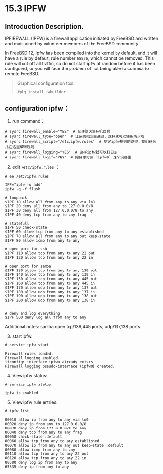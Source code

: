 # 15.3 IPFW

## Introduction Description.

IPFIREWALL (IPFW) is a firewall application initiated by FreeBSD and written and maintained by volunteer members of the FreeBSD community.

In FreeBSD 12, ipfw has been compiled into the kernel by default, and it will have a rule by default, rule number `65536`, which cannot be removed. This rule will cut off all traffic, so do not start ipfw at random before it has been configured, or you will face the problem of not being able to connect to remote FreeBSD.

>Graphical configuration tool:
>
>```
>#pkg install fwbuilder
>```

## configuration ipfw：

1. run command：

```
# sysrc firewall_enable="YES"  # 允许防火墙开机自启
# sysrc firewall_type="open"  # 让系统把流量通过，这样就可以使用防火墙
# sysrc firewall_script="/etc/ipfw.rules"  # 制定ipfw规则的路径，我们待会儿在这里编辑规则
# sysrc firewall_logging="YES"  # 这样ipfw就可以打日志
# sysrc firewall_logif="YES"  # 把日志打到 `ipfw0` 这个设备里
```

2. edit `/etc/ipfw.rules` ：

```
# ee /etc/ipfw.rules 

IPF="ipfw -q add"
ipfw -q -f flush

# loopback 
$IPF 10 allow all from any to any via lo0
$IPF 20 deny all from any to 127.0.0.0/8
$IPF 30 deny all from 127.0.0.0/8 to any
$IPF 40 deny tcp from any to any frag

# statefull
$IPF 50 check-state
$IPF 60 allow tcp from any to any established
$IPF 70 allow all from any to any out keep-state
$IPF 80 allow icmp from any to any

# open port for ssh
$IPF 110 allow tcp from any to any 22 out
$IPF 120 allow tcp from any to any 22 in

# open port for samba
$IPF 130 allow tcp from any to any 139 out
$IPF 140 allow tcp from any to any 139 in
$IPF 150 allow tcp from any to any 445 out
$IPF 160 allow tcp from any to any 445 in
$IPF 170 allow udp from any to any 137 out
$IPF 180 allow udp from any to any 137 in
$IPF 190 allow udp from any to any 138 out
$IPF 200 allow udp from any to any 138 in


# deny and log everything 
$IPF 500 deny log all from any to any
```

Additional notes: samba open tcp/139,445 ports, udp/137,138 ports

3. start ipfw.

```
# service ipfw start

Firewall rules loaded.
Firewall logging enabled.
ifconfig: interface ipfw0 already exists
Firewall logging pseudo-interface (ipfw0) created.
```

4. View ipfw status:

```
# service ipfw status

ipfw is enabled
```

5. View ipfw rule entries:

```
# ipfw list

00010 allow ip from any to any via lo0
00020 deny ip from any to 127.0.0.0/8
00030 deny ip from 127.0.0.0/8 to any
00040 deny tcp from any to any frag
00050 check-state :default
00060 allow tcp from any to any established
00070 allow ip from any to any out keep-state :default
00080 allow icmp from any to any
00110 allow tcp from any to any 22 out
00120 allow tcp from any to any 22 in
00500 deny log ip from any to any
65535 deny ip from any to any
```
